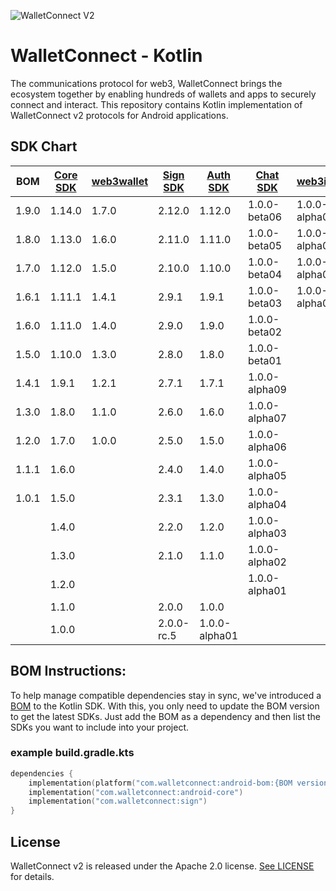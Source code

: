 ![WalletConnect V2](/docs/walletconnect-banner.svg)

# **WalletConnect - Kotlin**

The communications protocol for web3, WalletConnect brings the ecosystem together by enabling hundreds of wallets and apps to securely connect and interact. This repository contains Kotlin implementation of
WalletConnect v2 protocols for Android applications.

####
## SDK Chart

| BOM   | [Core SDK](androidCore) | [web3wallet](web3/wallet) | [Sign SDK](sign) | [Auth SDK](auth) | [Chat SDK](chat) | [web3inbox](web3/inbox) |
|-------|-------------------------|---------------------------|------------------|------------------|------------------|-------------------------|
| 1.9.0 | 1.14.0                  | 1.7.0                     | 2.12.0           | 1.12.0           | 1.0.0-beta06     | 1.0.0-alpha06           |
| 1.8.0 | 1.13.0                  | 1.6.0                     | 2.11.0           | 1.11.0           | 1.0.0-beta05     | 1.0.0-alpha05           |
| 1.7.0 | 1.12.0                  | 1.5.0                     | 2.10.0           | 1.10.0           | 1.0.0-beta04     | 1.0.0-alpha04           |
| 1.6.1 | 1.11.1                  | 1.4.1                     | 2.9.1            | 1.9.1            | 1.0.0-beta03     | 1.0.0-alpha03           |
| 1.6.0 | 1.11.0                  | 1.4.0                     | 2.9.0            | 1.9.0            | 1.0.0-beta02     |                         |
| 1.5.0 | 1.10.0                  | 1.3.0                     | 2.8.0            | 1.8.0            | 1.0.0-beta01     |                         |
| 1.4.1 | 1.9.1                   | 1.2.1                     | 2.7.1            | 1.7.1            | 1.0.0-alpha09    |                         |
| 1.3.0 | 1.8.0                   | 1.1.0                     | 2.6.0            | 1.6.0            | 1.0.0-alpha07    |                         |
| 1.2.0 | 1.7.0                   | 1.0.0                     | 2.5.0            | 1.5.0            | 1.0.0-alpha06    |                         |
| 1.1.1 | 1.6.0                   |                           | 2.4.0            | 1.4.0            | 1.0.0-alpha05    |                         |
| 1.0.1 | 1.5.0                   |                           | 2.3.1            | 1.3.0            | 1.0.0-alpha04    |                         |
|       | 1.4.0                   |                           | 2.2.0            | 1.2.0            | 1.0.0-alpha03    |                         |
|       | 1.3.0                   |                           | 2.1.0            | 1.1.0            | 1.0.0-alpha02    |                         |
|       | 1.2.0                   |                           |                  |                  | 1.0.0-alpha01    |                         |
|       | 1.1.0                   |                           | 2.0.0            | 1.0.0            |                  |                         |
|       | 1.0.0                   |                           | 2.0.0-rc.5       | 1.0.0-alpha01    |                  |                         |


## BOM Instructions:
To help manage compatible dependencies stay in sync, we've introduced a [BOM](https://docs.gradle.org/current/userguide/platforms.html#sub:bom_import) to the Kotlin SDK. With this, you only need to update the BOM version to get the latest SDKs. Just add the BOM as a dependency and then list the SDKs you want to include into your project.    

### example build.gradle.kts
```kotlin
dependencies {
    implementation(platform("com.walletconnect:android-bom:{BOM version}"))
    implementation("com.walletconnect:android-core")
    implementation("com.walletconnect:sign")
}
```

## License
WalletConnect v2 is released under the Apache 2.0 license. [See LICENSE](/LICENSE) for details.
